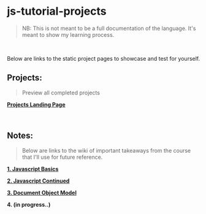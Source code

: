# js-tutorial-projects

>NB: This is not meant to be a full documentation of the language. It's meant to show my learning process.

<br>

Below are links to the static project pages to showcase and test for yourself.

## Projects:

> Preview all completed projects

[**Projects Landing Page**](https://yenszaf.github.io/js-tutorial-projects/ "Projects") 

<br>



## Notes:

> Below are links to the wiki of important takeaways from the course that I'll use for future reference.

[**1. Javascript Basics**](https://github.com/YensZAF/js-tutorial-projects/wiki/Javascript-Basics "Javascript Basics")

[**2. Javascript Continued**](https://github.com/YensZAF/js-tutorial-projects/wiki/Javascript-Continued "Javascript Continued")

[**3. Document Object Model**](https://github.com/YensZAF/js-tutorial-projects/wiki/Document-Object-Model "The DOM")

**4. (in progress..)**
